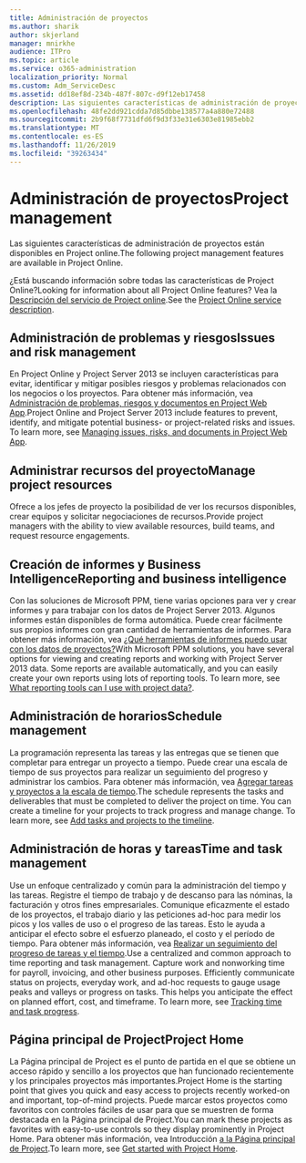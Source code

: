 ```yaml
---
title: Administración de proyectos
ms.author: sharik
author: skjerland
manager: mnirkhe
audience: ITPro
ms.topic: article
ms.service: o365-administration
localization_priority: Normal
ms.custom: Adm_ServiceDesc
ms.assetid: dd18ef8d-234b-487f-807c-d9f12eb17458
description: Las siguientes características de administración de proyectos están disponibles en Project online.
ms.openlocfilehash: 48fe2dd921cdda7d85dbbe138577a4a880e72488
ms.sourcegitcommit: 2b9f68f7731dfd6f9d3f33e31e6303e81985ebb2
ms.translationtype: MT
ms.contentlocale: es-ES
ms.lasthandoff: 11/26/2019
ms.locfileid: "39263434"
---
```

# <a name="project-management"></a><span data-ttu-id="d30b5-103">Administración de proyectos</span><span class="sxs-lookup"><span data-stu-id="d30b5-103">Project management</span></span>

<span data-ttu-id="d30b5-104">Las siguientes características de administración de proyectos están disponibles en Project online.</span><span class="sxs-lookup"><span data-stu-id="d30b5-104">The following project management features are available in Project Online.</span></span>
  
<span data-ttu-id="d30b5-105">¿Está buscando información sobre todas las características de Project Online?</span><span class="sxs-lookup"><span data-stu-id="d30b5-105">Looking for information about all Project Online features?</span></span> <span data-ttu-id="d30b5-106">Vea la [Descripción del servicio de Project online](project-online-service-description.md).</span><span class="sxs-lookup"><span data-stu-id="d30b5-106">See the [Project Online service description](project-online-service-description.md).</span></span>
  
## <a name="issues-and-risk-management"></a><span data-ttu-id="d30b5-107">Administración de problemas y riesgos</span><span class="sxs-lookup"><span data-stu-id="d30b5-107">Issues and risk management</span></span>

<span data-ttu-id="d30b5-p102">En Project Online y Project Server 2013 se incluyen características para evitar, identificar y mitigar posibles riesgos y problemas relacionados con los negocios o los proyectos. Para obtener más información, vea [Administración de problemas, riesgos y documentos en Project Web App](https://go.microsoft.com/fwlink/?LinkId=402634).</span><span class="sxs-lookup"><span data-stu-id="d30b5-p102">Project Online and Project Server 2013 include features to prevent, identify, and mitigate potential business- or project-related risks and issues. To learn more, see [Managing issues, risks, and documents in Project Web App](https://go.microsoft.com/fwlink/?LinkId=402634).</span></span>
  
## <a name="manage-project-resources"></a><span data-ttu-id="d30b5-110">Administrar recursos del proyecto</span><span class="sxs-lookup"><span data-stu-id="d30b5-110">Manage project resources</span></span>

<span data-ttu-id="d30b5-111">Ofrece a los jefes de proyecto la posibilidad de ver los recursos disponibles, crear equipos y solicitar negociaciones de recursos.</span><span class="sxs-lookup"><span data-stu-id="d30b5-111">Provide project managers with the ability to view available resources, build teams, and request resource engagements.</span></span>
  
## <a name="reporting-and-business-intelligence"></a><span data-ttu-id="d30b5-112">Creación de informes y Business Intelligence</span><span class="sxs-lookup"><span data-stu-id="d30b5-112">Reporting and business intelligence</span></span>

<span data-ttu-id="d30b5-p103">Con las soluciones de Microsoft PPM, tiene varias opciones para ver y crear informes y para trabajar con los datos de Project Server 2013. Algunos informes están disponibles de forma automática. Puede crear fácilmente sus propios informes con gran cantidad de herramientas de informes. Para obtener más información, vea [¿Qué herramientas de informes puedo usar con los datos de proyectos?](https://go.microsoft.com/fwlink/?LinkId=402642)</span><span class="sxs-lookup"><span data-stu-id="d30b5-p103">With Microsoft PPM solutions, you have several options for viewing and creating reports and working with Project Server 2013 data. Some reports are available automatically, and you can easily create your own reports using lots of reporting tools. To learn more, see [What reporting tools can I use with project data?](https://go.microsoft.com/fwlink/?LinkId=402642).</span></span>
  
## <a name="schedule-management"></a><span data-ttu-id="d30b5-116">Administración de horarios</span><span class="sxs-lookup"><span data-stu-id="d30b5-116">Schedule management</span></span>

<span data-ttu-id="d30b5-p104">La programación representa las tareas y las entregas que se tienen que completar para entregar un proyecto a tiempo. Puede crear una escala de tiempo de sus proyectos para realizar un seguimiento del progreso y administrar los cambios. Para obtener más información, vea [Agregar tareas y proyectos a la escala de tiempo](https://go.microsoft.com/fwlink/?LinkID=402655).</span><span class="sxs-lookup"><span data-stu-id="d30b5-p104">The schedule represents the tasks and deliverables that must be completed to deliver the project on time. You can create a timeline for your projects to track progress and manage change. To learn more, see [Add tasks and projects to the timeline](https://go.microsoft.com/fwlink/?LinkID=402655).</span></span>
  
## <a name="time-and-task-management"></a><span data-ttu-id="d30b5-120">Administración de horas y tareas</span><span class="sxs-lookup"><span data-stu-id="d30b5-120">Time and task management</span></span>

<span data-ttu-id="d30b5-p105">Use un enfoque centralizado y común para la administración del tiempo y las tareas. Registre el tiempo de trabajo y de descanso para las nóminas, la facturación y otros fines empresariales. Comunique eficazmente el estado de los proyectos, el trabajo diario y las peticiones ad-hoc para medir los picos y los valles de uso o el progreso de las tareas. Esto le ayuda a anticipar el efecto sobre el esfuerzo planeado, el costo y el período de tiempo. Para obtener más información, vea [Realizar un seguimiento del progreso de tareas y el tiempo](https://go.microsoft.com/fwlink/p/?LinkId=271321).</span><span class="sxs-lookup"><span data-stu-id="d30b5-p105">Use a centralized and common approach to time reporting and task management. Capture work and nonworking time for payroll, invoicing, and other business purposes. Efficiently communicate status on projects, everyday work, and ad-hoc requests to gauge usage peaks and valleys or progress on tasks. This helps you anticipate the effect on planned effort, cost, and timeframe. To learn more, see [Tracking time and task progress](https://go.microsoft.com/fwlink/p/?LinkId=271321).</span></span>

## <a name="project-home"></a><span data-ttu-id="d30b5-126">Página principal de Project</span><span class="sxs-lookup"><span data-stu-id="d30b5-126">Project Home</span></span>

<span data-ttu-id="d30b5-127">La Página principal de Project es el punto de partida en el que se obtiene un acceso rápido y sencillo a los proyectos que han funcionado recientemente y los principales proyectos más importantes.</span><span class="sxs-lookup"><span data-stu-id="d30b5-127">Project Home is the starting point that gives you quick and easy access to projects recently worked-on and important, top-of-mind projects.</span></span> <span data-ttu-id="d30b5-128">Puede marcar estos proyectos como favoritos con controles fáciles de usar para que se muestren de forma destacada en la Página principal de Project.</span><span class="sxs-lookup"><span data-stu-id="d30b5-128">You can mark these projects as favorites with easy-to-use controls so they display prominently in Project Home.</span></span> <span data-ttu-id="d30b5-129">Para obtener más información, vea Introducción [a la Página principal de Project](https://support.office.com/article/get-started-with-project-home-a3b38418-35e7-4df4-8e4a-ba6a4fa0562a?ui=en-US&rs=en-US&ad=US).</span><span class="sxs-lookup"><span data-stu-id="d30b5-129">To learn more, see [Get started with Project Home](https://support.office.com/article/get-started-with-project-home-a3b38418-35e7-4df4-8e4a-ba6a4fa0562a?ui=en-US&rs=en-US&ad=US).</span></span>
